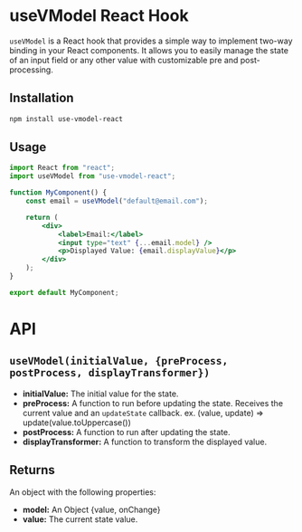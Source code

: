 # useVModel React Hook

`useVModel` is a React hook that provides a simple way to implement two-way binding in your React components. It allows you to easily manage the state of an input field or any other value with customizable pre and post-processing.

## Installation

```bash
npm install use-vmodel-react
```

## Usage

```jsx
import React from "react";
import useVModel from "use-vmodel-react";

function MyComponent() {
	const email = useVModel("default@email.com");

	return (
		<div>
			<label>Email:</label>
			<input type="text" {...email.model} />
			<p>Displayed Value: {email.displayValue}</p>
		</div>
	);
}

export default MyComponent;
```

# API

## `useVModel(initialValue, {preProcess, postProcess, displayTransformer})`

-   **initialValue:** The initial value for the state.
-   **preProcess:** A function to run before updating the state. Receives the current value and an `updateState` callback. ex. (value, update) => update(value.toUppercase())
-   **postProcess:** A function to run after updating the state.
-   **displayTransformer:** A function to transform the displayed value.

## Returns

An object with the following properties:

-   **model:** An Object {value, onChange}
-   **value:** The current state value.
